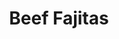 ---
title: "Beef Fajitas"
price: "$16.00"
category: "Appetizers"
img: ""
desc: "Tender seared steak full of flavor with grilled peppers and onions"
---